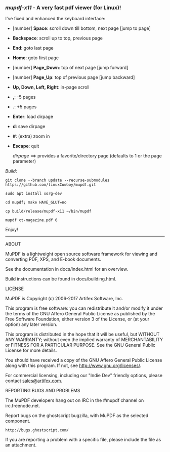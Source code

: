 ### *mupdf-x11* - A very fast pdf viewer (for Linux)!

I've fixed and enhanced the keyboard interface:

 - [number] **Space**: scroll down till bottom, next page [jump to page]
 - **Backspace**: scroll up to top, previous page
 - **End**: goto last page
 - **Home**: goto first page
 - [number] **Page_Down**: top of next page [jump forward]
 - [number] **Page_Up**: top of previous page [jump backward]
 - **Up, Down, Left, Right**: in-page scroll
 - **,**: -5 pages
 - **.**: +5 pages
 - **Enter**: load dirpage
 - **d**: save dirpage
 - **#**: (extra) zoom in
 - **Escape**: quit

    *dirpage* ==> provides a favorite/directory page
    (defaults to 1 or the page parameter)

*Build*:

```
git clone --branch update --recurse-submodules https://github.com/linuxCowboy/mupdf.git

sudo apt install xorg-dev

cd mupdf; make HAVE_GLUT=no

cp build/release/mupdf-x11 ~/bin/mupdf

mupdf ct-magazine.pdf 6
```

Enjoy!

-----

ABOUT

MuPDF is a lightweight open source software framework for viewing and converting
PDF, XPS, and E-book documents.

See the documentation in docs/index.html for an overview.

Build instructions can be found in docs/building.html.

LICENSE

MuPDF is Copyright (c) 2006-2017 Artifex Software, Inc.

This program is free software: you can redistribute it and/or modify it under
the terms of the GNU Affero General Public License as published by the Free
Software Foundation, either version 3 of the License, or (at your option) any
later version.

This program is distributed in the hope that it will be useful, but WITHOUT ANY
WARRANTY; without even the implied warranty of MERCHANTABILITY or FITNESS FOR A
PARTICULAR PURPOSE. See the GNU General Public License for more details.

You should have received a copy of the GNU Affero General Public License along
with this program. If not, see <http://www.gnu.org/licenses/>.

For commercial licensing, including our "Indie Dev" friendly options,
please contact sales@artifex.com.

REPORTING BUGS AND PROBLEMS

The MuPDF developers hang out on IRC in the #mupdf channel on irc.freenode.net.

Report bugs on the ghostscript bugzilla, with MuPDF as the selected component.

	http://bugs.ghostscript.com/

If you are reporting a problem with a specific file, please include the file as
an attachment.
